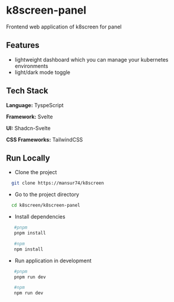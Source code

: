 # k8screen-panel

Frontend web application of k8screen for panel

## Features

- lightweight dashboard which you can manage your kubernetes environments
- light/dark mode toggle

## Tech Stack

**Language:** TyspeScript

**Framework:** Svelte

**UI:** Shadcn-Svelte

**CSS Frameworks:** TailwindCSS

## Run Locally

- Clone the project

```bash
  git clone https://mansur74/k8screen
```

- Go to the project directory

```bash
  cd k8screen/k8screen-panel
```

- Install dependencies

```bash
   #pnpm
   pnpm install
```

```bash
   #npm
   npm install
```

- Run application in development

```bash
   #pnpm
   pnpm run dev
```

```bash
   #npm
   npm run dev
```
